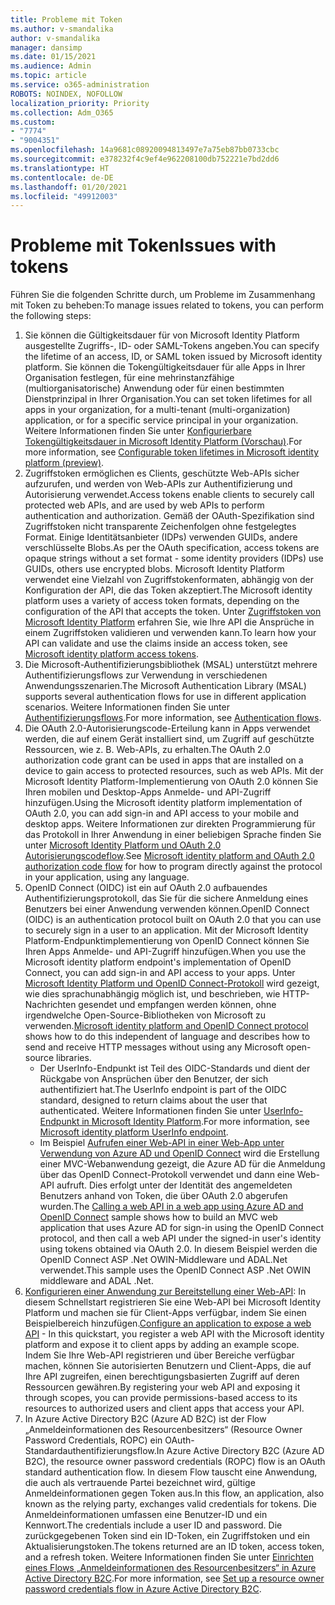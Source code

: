 ```yaml
---
title: Probleme mit Token
ms.author: v-smandalika
author: v-smandalika
manager: dansimp
ms.date: 01/15/2021
ms.audience: Admin
ms.topic: article
ms.service: o365-administration
ROBOTS: NOINDEX, NOFOLLOW
localization_priority: Priority
ms.collection: Adm_O365
ms.custom:
- "7774"
- "9004351"
ms.openlocfilehash: 14a9681c08920094813497e7a75eb87bb0733cbc
ms.sourcegitcommit: e378232f4c9ef4e962208100db752221e7bd2dd6
ms.translationtype: HT
ms.contentlocale: de-DE
ms.lasthandoff: 01/20/2021
ms.locfileid: "49912003"
---
```

# <a name="issues-with-tokens"></a><span data-ttu-id="19da0-102">Probleme mit Token</span><span class="sxs-lookup"><span data-stu-id="19da0-102">Issues with tokens</span></span>

<span data-ttu-id="19da0-103">Führen Sie die folgenden Schritte durch, um Probleme im Zusammenhang mit Token zu beheben:</span><span class="sxs-lookup"><span data-stu-id="19da0-103">To manage issues related to tokens, you can perform the following steps:</span></span>

1. <span data-ttu-id="19da0-104">Sie können die Gültigkeitsdauer für von Microsoft Identity Platform ausgestellte Zugriffs-, ID- oder SAML-Tokens angeben.</span><span class="sxs-lookup"><span data-stu-id="19da0-104">You can specify the lifetime of an access, ID, or SAML token issued by Microsoft identity platform.</span></span> <span data-ttu-id="19da0-105">Sie können die Tokengültigkeitsdauer für alle Apps in Ihrer Organisation festlegen, für eine mehrinstanzfähige (multiorganisatorische) Anwendung oder für einen bestimmten Dienstprinzipal in Ihrer Organisation.</span><span class="sxs-lookup"><span data-stu-id="19da0-105">You can set token lifetimes for all apps in your organization, for a multi-tenant (multi-organization) application, or for a specific service principal in your organization.</span></span> <span data-ttu-id="19da0-106">Weitere Informationen finden Sie unter [Konfigurierbare Tokengültigkeitsdauer in Microsoft Identity Platform (Vorschau)](https://docs.microsoft.com/azure/active-directory/develop/active-directory-configurable-token-lifetimes).</span><span class="sxs-lookup"><span data-stu-id="19da0-106">For more information, see [Configurable token lifetimes in Microsoft identity platform (preview)](https://docs.microsoft.com/azure/active-directory/develop/active-directory-configurable-token-lifetimes).</span></span>
2. <span data-ttu-id="19da0-107">Zugriffstoken ermöglichen es Clients, geschützte Web-APIs sicher aufzurufen, und werden von Web-APIs zur Authentifizierung und Autorisierung verwendet.</span><span class="sxs-lookup"><span data-stu-id="19da0-107">Access tokens enable clients to securely call protected web APIs, and are used by web APIs to perform authentication and authorization.</span></span> <span data-ttu-id="19da0-108">Gemäß der OAuth-Spezifikation sind Zugriffstoken nicht transparente Zeichenfolgen ohne festgelegtes Format. Einige Identitätsanbieter (IDPs) verwenden GUIDs, andere verschlüsselte Blobs.</span><span class="sxs-lookup"><span data-stu-id="19da0-108">As per the OAuth specification, access tokens are opaque strings without a set format - some identity providers (IDPs) use GUIDs, others use encrypted blobs.</span></span> <span data-ttu-id="19da0-109">Microsoft Identity Platform verwendet eine Vielzahl von Zugriffstokenformaten, abhängig von der Konfiguration der API, die das Token akzeptiert.</span><span class="sxs-lookup"><span data-stu-id="19da0-109">The Microsoft identity platform uses a variety of access token formats, depending on the configuration of the API that accepts the token.</span></span> <span data-ttu-id="19da0-110">Unter [Zugriffstoken von Microsoft Identity Platform](https://docs.microsoft.com/azure/active-directory/develop/userinfo#calling-the-userinfo-endpoint) erfahren Sie, wie Ihre API die Ansprüche in einem Zugriffstoken validieren und verwenden kann.</span><span class="sxs-lookup"><span data-stu-id="19da0-110">To learn how your API can validate and use the claims inside an access token, see [Microsoft identity platform access tokens](https://docs.microsoft.com/azure/active-directory/develop/userinfo#calling-the-userinfo-endpoint).</span></span>
3. <span data-ttu-id="19da0-111">Die Microsoft-Authentifizierungsbibliothek (MSAL) unterstützt mehrere Authentifizierungsflows zur Verwendung in verschiedenen Anwendungsszenarien.</span><span class="sxs-lookup"><span data-stu-id="19da0-111">The Microsoft Authentication Library (MSAL) supports several authentication flows for use in different application scenarios.</span></span> <span data-ttu-id="19da0-112">Weitere Informationen finden Sie unter [Authentifizierungsflows](https://docs.microsoft.com/azure/active-directory/develop/msal-authentication-flows#how-each-flow-emits-tokens-and-codes).</span><span class="sxs-lookup"><span data-stu-id="19da0-112">For more information, see [Authentication flows](https://docs.microsoft.com/azure/active-directory/develop/msal-authentication-flows#how-each-flow-emits-tokens-and-codes).</span></span>
4. <span data-ttu-id="19da0-113">Die OAuth 2.0-Autorisierungscode-Erteilung kann in Apps verwendet werden, die auf einem Gerät installiert sind, um Zugriff auf geschützte Ressourcen, wie z. B. Web-APIs, zu erhalten.</span><span class="sxs-lookup"><span data-stu-id="19da0-113">The OAuth 2.0 authorization code grant can be used in apps that are installed on a device to gain access to protected resources, such as web APIs.</span></span> <span data-ttu-id="19da0-114">Mit der Microsoft Identity Platform-Implementierung von OAuth 2.0 können Sie Ihren mobilen und Desktop-Apps Anmelde- und API-Zugriff hinzufügen.</span><span class="sxs-lookup"><span data-stu-id="19da0-114">Using the Microsoft identity platform implementation of OAuth 2.0, you can add sign-in and API access to your mobile and desktop apps.</span></span> <span data-ttu-id="19da0-115">Weitere Informationen zur direkten Programmierung für das Protokoll in Ihrer Anwendung in einer beliebigen Sprache finden Sie unter [Microsoft Identity Platform und OAuth 2.0 Autorisierungscodeflow](https://docs.microsoft.com/azure/active-directory/develop/v2-oauth2-auth-code-flow#refresh-the-access-token).</span><span class="sxs-lookup"><span data-stu-id="19da0-115">See [Microsoft identity platform and OAuth 2.0 authorization code flow](https://docs.microsoft.com/azure/active-directory/develop/v2-oauth2-auth-code-flow#refresh-the-access-token) for how to program directly against the protocol in your application, using any language.</span></span>
5. <span data-ttu-id="19da0-116">OpenID Connect (OIDC) ist ein auf OAuth 2.0 aufbauendes Authentifizierungsprotokoll, das Sie für die sichere Anmeldung eines Benutzers bei einer Anwendung verwenden können.</span><span class="sxs-lookup"><span data-stu-id="19da0-116">OpenID Connect (OIDC) is an authentication protocol built on OAuth 2.0 that you can use to securely sign in a user to an application.</span></span> <span data-ttu-id="19da0-117">Mit der Microsoft Identity Platform-Endpunktimplementierung von OpenID Connect können Sie Ihren Apps Anmelde- und API-Zugriff hinzufügen.</span><span class="sxs-lookup"><span data-stu-id="19da0-117">When you use the Microsoft identity platform endpoint's implementation of OpenID Connect, you can add sign-in and API access to your apps.</span></span> <span data-ttu-id="19da0-118">Unter [Microsoft Identity Platform und OpenID Connect-Protokoll](https://docs.microsoft.com/azure/active-directory/develop/v2-protocols-oidc#send-the-sign-in-request) wird gezeigt, wie dies sprachunabhängig möglich ist, und beschrieben, wie HTTP-Nachrichten gesendet und empfangen werden können, ohne irgendwelche Open-Source-Bibliotheken von Microsoft zu verwenden.</span><span class="sxs-lookup"><span data-stu-id="19da0-118">[Microsoft identity platform and OpenID Connect protocol](https://docs.microsoft.com/azure/active-directory/develop/v2-protocols-oidc#send-the-sign-in-request) shows how to do this independent of language and describes how to send and receive HTTP messages without using any Microsoft open-source libraries.</span></span>
    - <span data-ttu-id="19da0-119">Der UserInfo-Endpunkt ist Teil des OIDC-Standards und dient der Rückgabe von Ansprüchen über den Benutzer, der sich authentifiziert hat.</span><span class="sxs-lookup"><span data-stu-id="19da0-119">The UserInfo endpoint is part of the OIDC standard, designed to return claims about the user that authenticated.</span></span> <span data-ttu-id="19da0-120">Weitere Informationen finden Sie unter [UserInfo-Endpunkt in Microsoft Identity Platform](https://docs.microsoft.com/azure/active-directory/develop/userinfo#consider-use-an-id-token-instead).</span><span class="sxs-lookup"><span data-stu-id="19da0-120">For more information, see [Microsoft identity platform UserInfo endpoint](https://docs.microsoft.com/azure/active-directory/develop/userinfo#consider-use-an-id-token-instead).</span></span>
    - <span data-ttu-id="19da0-121">Im Beispiel [Aufrufen einer Web-API in einer Web-App unter Verwendung von Azure AD und OpenID Connect](https://docs.microsoft.com/samples/azure-samples/active-directory-dotnet-webapp-webapi-openidconnect/active-directory-dotnet-webapp-webapi-openidconnect/) wird die Erstellung einer MVC-Webanwendung gezeigt, die Azure AD für die Anmeldung über das OpenID Connect-Protokoll verwendet und dann eine Web-API aufruft. Dies erfolgt unter der Identität des angemeldeten Benutzers anhand von Token, die über OAuth 2.0 abgerufen wurden.</span><span class="sxs-lookup"><span data-stu-id="19da0-121">The [Calling a web API in a web app using Azure AD and OpenID Connect](https://docs.microsoft.com/samples/azure-samples/active-directory-dotnet-webapp-webapi-openidconnect/active-directory-dotnet-webapp-webapi-openidconnect/) sample shows how to build an MVC web application that uses Azure AD for sign-in using the OpenID Connect protocol, and then call a web API under the signed-in user's identity using tokens obtained via OAuth 2.0.</span></span> <span data-ttu-id="19da0-122">In diesem Beispiel werden die OpenID Connect ASP .Net OWIN-Middleware und ADAL.Net verwendet.</span><span class="sxs-lookup"><span data-stu-id="19da0-122">This sample uses the OpenID Connect ASP .Net OWIN middleware and ADAL .Net.</span></span>
6. <span data-ttu-id="19da0-123">[Konfigurieren einer Anwendung zur Bereitstellung einer Web-API](https://docs.microsoft.com/azure/active-directory/develop/quickstart-configure-app-expose-web-apis): In diesem Schnellstart registrieren Sie eine Web-API bei Microsoft Identity Platform und machen sie für Client-Apps verfügbar, indem Sie einen Beispielbereich hinzufügen.</span><span class="sxs-lookup"><span data-stu-id="19da0-123">[Configure an application to expose a web API](https://docs.microsoft.com/azure/active-directory/develop/quickstart-configure-app-expose-web-apis) - In this quickstart, you register a web API with the Microsoft identity platform and expose it to client apps by adding an example scope.</span></span> <span data-ttu-id="19da0-124">Indem Sie Ihre Web-API registrieren und über Bereiche verfügbar machen, können Sie autorisierten Benutzern und Client-Apps, die auf Ihre API zugreifen, einen berechtigungsbasierten Zugriff auf deren Ressourcen gewähren.</span><span class="sxs-lookup"><span data-stu-id="19da0-124">By registering your web API and exposing it through scopes, you can provide permissions-based access to its resources to authorized users and client apps that access your API.</span></span>
7. <span data-ttu-id="19da0-125">In Azure Active Directory B2C (Azure AD B2C) ist der Flow „Anmeldeinformationen des Resourcenbesitzers“ (Resource Owner Password Credentials, ROPC) ein OAuth-Standardauthentifizierungsflow.</span><span class="sxs-lookup"><span data-stu-id="19da0-125">In Azure Active Directory B2C (Azure AD B2C), the resource owner password credentials (ROPC) flow is an OAuth standard authentication flow.</span></span> <span data-ttu-id="19da0-126">In diesem Flow tauscht eine Anwendung, die auch als vertrauende Partei bezeichnet wird, gültige Anmeldeinformationen gegen Token aus.</span><span class="sxs-lookup"><span data-stu-id="19da0-126">In this flow, an application, also known as the relying party, exchanges valid credentials for tokens.</span></span> <span data-ttu-id="19da0-127">Die Anmeldeinformationen umfassen eine Benutzer-ID und ein Kennwort.</span><span class="sxs-lookup"><span data-stu-id="19da0-127">The credentials include a user ID and password.</span></span> <span data-ttu-id="19da0-128">Die zurückgegebenen Token sind ein ID-Token, ein Zugriffstoken und ein Aktualisierungstoken.</span><span class="sxs-lookup"><span data-stu-id="19da0-128">The tokens returned are an ID token, access token, and a refresh token.</span></span> <span data-ttu-id="19da0-129">Weitere Informationen finden Sie unter [Einrichten eines Flows „Anmeldeinformationen des Resourcenbesitzers“ in Azure Active Directory B2C](https://docs.microsoft.com/azure/active-directory-b2c/add-ropc-policy?tabs=app-reg-ga&pivots=b2c-user-flow).</span><span class="sxs-lookup"><span data-stu-id="19da0-129">For more information, see [Set up a resource owner password credentials flow in Azure Active Directory B2C](https://docs.microsoft.com/azure/active-directory-b2c/add-ropc-policy?tabs=app-reg-ga&pivots=b2c-user-flow).</span></span> 

